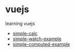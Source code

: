 # vuejs
learning vuejs
- [simple-calc](https://freeton20.github.io/vuejs/simple-calc.html)
- [simple-watch-example](https://freeton20.github.io/vuejs/simple-watch-example.html)
- [simple-computed-example](https://freeton20.github.io/vuejs/simple-computed-example.html)
